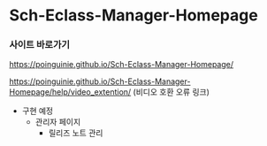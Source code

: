 # Sch-Eclass-Manager-Homepage

### 사이트 바로가기
https://poinguinie.github.io/Sch-Eclass-Manager-Homepage/

https://poinguinie.github.io/Sch-Eclass-Manager-Homepage/help/video_extention/ (비디오 호환 오류 링크)

+ 구현 예정
  + 관리자 페이지
    + 릴리즈 노트 관리
